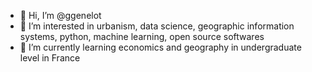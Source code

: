 - 👋 Hi, I’m @ggenelot
- 👀 I’m interested in urbanism, data science, geographic information systems, python, machine learning, open source softwares
- 🌱 I’m currently learning economics and geography in undergraduate level in France


<!---
ggenelot/ggenelot is a ✨ special ✨ repository because its `README.md` (this file) appears on your GitHub profile.
You can click the Preview link to take a look at your changes.
--->
